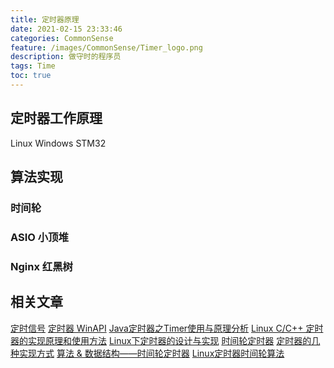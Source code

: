 ```yaml
---
title: 定时器原理
date: 2021-02-15 23:33:46
categories: CommonSense
feature: /images/CommonSense/Timer_logo.png
description: 做守时的程序员
tags: Time
toc: true
---
```


## 定时器工作原理

Linux Windows STM32

<!-- More -->

## 算法实现
### 时间轮
### ASIO 小顶堆
### Nginx 红黑树

## 相关文章
[定时信号](/2016/06/06/Linux/Signal信号/)
[定时器 WinAPI](/2016/11/18/TempRecord/)
[Java定时器之Timer使用与原理分析](https://blog.csdn.net/fuyuwei2015/article/details/83825851)
[Linux C/C++ 定时器的实现原理和使用方法](https://www.jianshu.com/p/67b7c4f74940)
[Linux下定时器的设计与实现](http://www.ilovecpp.com/2019/01/16/timer/)
[时间轮定时器](https://zhuanlan.zhihu.com/p/84502375)
[定时器的几种实现方式](https://cloud.tencent.com/developer/article/1404012)
[算法 & 数据结构——时间轮定时器](https://www.jianshu.com/p/4c270f81ff22)
[Linux定时器时间轮算法](http://oneyearago.me/2019/10/24/linux_timer/)

